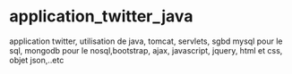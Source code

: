 # application_twitter_java
application twitter, utilisation de java, tomcat, servlets, sgbd mysql pour le sql, mongodb pour le nosql,bootstrap, ajax, javascript, jquery, html et css, objet json,..etc
